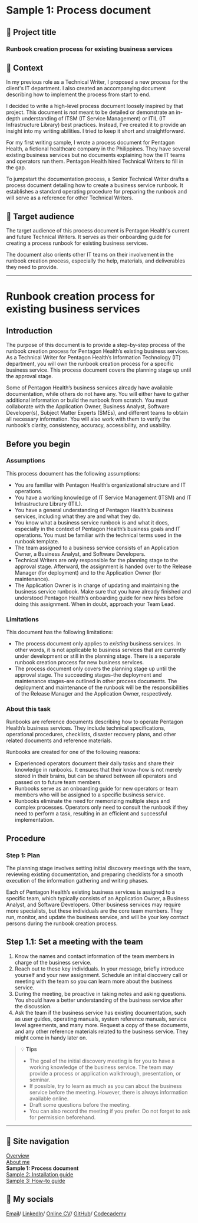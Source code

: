 # Sample 1: Process document

## 💼 Project title

### Runbook creation process for existing business services

## 📂 Context

In my previous role as a Technical Writer, I proposed a new process for the client's IT department. I also created an accompanying document describing how to implement the process from start to end. 

I decided to write a high-level process document loosely inspired by that project. This document is *not* meant to be detailed or demonstrate an in-depth understanding of ITSM (IT Service Management) or ITIL (IT Infrastructure Library) best practices. Instead, I've created it to provide an insight into my writing abilities. I tried to keep it short and straightforward.

For my first writing sample, I wrote a process document for Pentagon Health, a fictional healthcare company in the Philippines. They have several existing business services but no documents explaining how the IT teams and operators run them. Pentagon Health hired Technical Writers to fill in the gap.

To jumpstart the documentation process, a Senior Technical Writer drafts a process document detailing how to create a business service runbook. It establishes a standard operating procedure for preparing the runbook and will serve as a reference for other Technical Writers.

## 👥 Target audience

The target audience of this process document is Pentagon Health's current and future Technical Writers. It serves as their onboarding guide for creating a process runbook for existing business services.

The document also orients other IT teams on their involvement in the runbook creation process, especially the help, materials, and deliverables they need to provide.

<!-- ### [Click here to read the document](sample-1.md) -->

---

# Runbook creation process for existing business services

## Introduction

The purpose of this document is to provide a step-by-step process of the runbook creation process for Pentagon Health’s existing business services. 
As a Technical Writer for Pentagon Health’s Information Technology (IT) department, you will own the runbook creation process for a specific business service. This process document covers the planning stage up until the approval stage.

Some of Pentagon Health’s business services already have available documentation, while others do not have any. You will either have to gather additional information or build the runbook from scratch. You must collaborate with the Application Owner, Business Analyst, Software Developer(s), Subject Matter Experts (SMEs), and different teams to obtain all necessary information. You will also work with them to verify the runbook’s clarity, consistency, accuracy, accessibility, and usability.

## Before you begin

### Assumptions

This process document has the following assumptions:

* You are familiar with Pentagon Health’s organizational structure and IT operations.
* You have a working knowledge of IT Service Management (ITSM) and IT Infrastructure Library (ITIL).
* You have a general understanding of Pentagon Health’s business services, including what they are and what they do.
* You know what a business service runbook is and what it does, especially in the context of Pentagon Health’s business goals and IT operations. You must be familiar with the technical terms used in the runbook template.
* The team assigned to a business service consists of an Application Owner, a Business Analyst, and Software Developers.
* Technical Writers are only responsible for the planning stage to the approval stage. Afterward, the assignment is handed over to the Release Manager (for deployment) and to the Application Owner (for maintenance).
* The Application Owner is in charge of updating and maintaining the business service runbook.
Make sure that you have already finished and understood Pentagon Health’s onboarding guide for new hires before doing this assignment. When in doubt, approach your Team Lead.

### Limitations

This document has the following limitations:
* The process document only applies to *existing* business services. In other words, it is not applicable to business services that are currently under development or still in the planning stage. There is a separate runbook creation process for new business services.
* The process document only covers the planning stage up until the approval stage. The succeeding stages–the deployment and maintenance stages–are outlined in other process documents. The deployment and maintenance of the runbook will be the responsibilities of the Release Manager and the Application Owner, respectively.

### About this task
Runbooks are reference documents describing how to operate Pentagon Health’s business services. They include technical specifications, operational procedures, checklists, disaster recovery plans, and other related documents and reference materials.

Runbooks are created for one of the following reasons:

* Experienced operators document their daily tasks and share their knowledge in runbooks. It ensures that their know-how is not merely stored in their brains, but can be shared between all operators and passed on to future team members.
* Runbooks serve as an onboarding guide for new operators or team members who will be assigned to a specific business service. 
* Runbooks eliminate the need for memorizing multiple steps and complex processes. Operators only need to consult the runbook if they need to perform a task, resulting in an efficient and successful implementation.

## Procedure

### Step 1: Plan
The planning stage involves setting initial discovery meetings with the team, reviewing existing documentation, and preparing checklists for a smooth execution of the information gathering and writing phases.

Each of Pentagon Health’s existing business services is assigned to a specific team, which typically consists of an Application Owner, a Business Analyst, and Software Developers. Other business services may require more specialists, but these individuals are the core team members. They run, monitor, and update the business service, and will be your key contact persons during the runbook creation process. 

## Step 1.1: Set a meeting with the team

1. Know the names and contact information of the team members in charge of the business service.
2. Reach out to these key individuals. In your message, briefly introduce yourself and your new assignment. Schedule an initial discovery call or meeting with the team so you can learn more about the business service.
3. During the meeting, be proactive in taking notes and asking questions. You should have a better understanding of the business service after the discussion.
4. Ask the team if the business service has existing documentation, such as user guides, operating manuals, system reference manuals, service level agreements, and many more. Request a copy of these documents, and any other reference materials related to the business service. They might come in handy later on.

> 💡 **Tips**
> * The goal of the initial discovery meeting is for you to have a working knowledge of the business service. The team may provide a process or application walkthrough, presentation, or seminar.
> * If possible, try to learn as much as you can about the business service before the meeting. However, there is always information available online.
> * Draft some questions before the meeting.
> * You can also record the meeting if you prefer. Do not forget to ask for permission beforehand.

---

## 📍 Site navigation

[Overview](README.md)  
[About me](about-me.md)  
**Sample 1: Process document**  
[Sample 2: Installation guide](sample-2-overview.md)  
[Sample 3: How-to guide](sample-3-overview.md)

## 💌 My socials

[Email](mailto:marytanaelwriter@gmail.com)/ 
[LinkedIn](https://www.linkedin.com/in/marytanaelwriter/)/ 
[Online CV](https://marytanaelwriter.com/)/ 
[GitHub](https://github.com/marytanaelwriter)/ 
[Codecademy](https://www.codecademy.com/profiles/annewrites)
